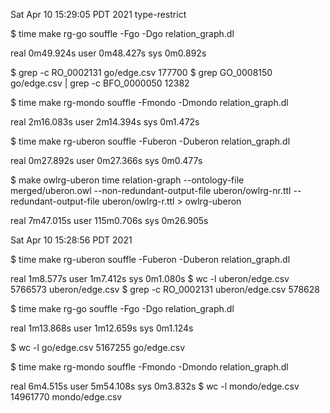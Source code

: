 Sat Apr 10 15:29:05 PDT 2021
type-restrict

$ time make rg-go
souffle -Fgo -Dgo relation_graph.dl

real    0m49.924s
user    0m48.427s
sys     0m0.892s

$ grep -c RO_0002131 go/edge.csv 
177700
$ grep GO_0008150 go/edge.csv  | grep -c BFO_0000050
12382

$ time make rg-mondo
souffle -Fmondo -Dmondo relation_graph.dl

real    2m16.083s
user    2m14.394s
sys     0m1.472s

$ time make rg-uberon
souffle -Fuberon -Duberon relation_graph.dl

real    0m27.892s
user    0m27.366s
sys     0m0.477s


$ make owlrg-uberon
time relation-graph --ontology-file merged/uberon.owl --non-redundant-output-file uberon/owlrg-nr.ttl --redundant-output-file uberon/owlrg-r.ttl > owlrg-uberon

real    7m47.015s
user    115m0.706s
sys     0m26.905s




Sat Apr 10 15:28:56 PDT 2021



$ time make rg-uberon
souffle -Fuberon -Duberon relation_graph.dl

real    1m8.577s
user    1m7.412s
sys     0m1.080s
$ wc -l uberon/edge.csv 
 5766573 uberon/edge.csv
$ grep -c RO_0002131 uberon/edge.csv 
578628

$ time make rg-go
souffle -Fgo -Dgo relation_graph.dl

real    1m13.868s
user    1m12.659s
sys     0m1.124s

$ wc -l go/edge.csv 
 5167255 go/edge.csv

$ time make rg-mondo
souffle -Fmondo -Dmondo relation_graph.dl

real    6m4.515s
user    5m54.108s
sys     0m3.832s
$ wc -l mondo/edge.csv 
 14961770 mondo/edge.csv

